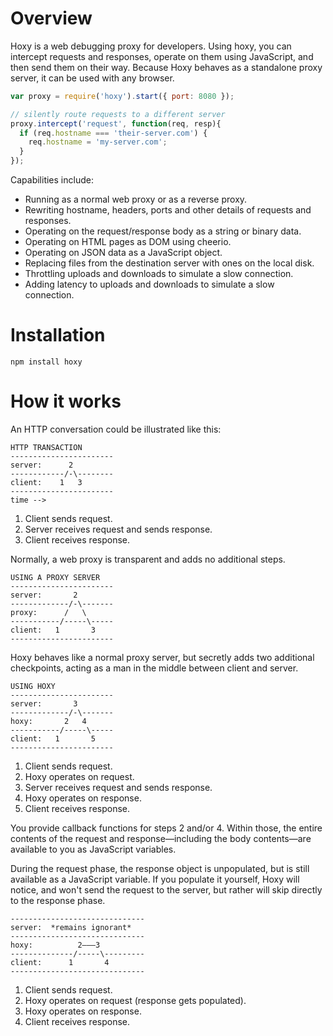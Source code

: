 # Overview

Hoxy is a web debugging proxy for developers. Using hoxy, you can intercept requests and responses, operate on them using JavaScript, and then send them on their way. Because Hoxy behaves as a standalone proxy server, it can be used with any browser.

```javascript
var proxy = require('hoxy').start({ port: 8080 });

// silently route requests to a different server
proxy.intercept('request', function(req, resp){
  if (req.hostname === 'their-server.com') {
    req.hostname = 'my-server.com';
  }
});
```

Capabilities include:

* Running as a normal web proxy or as a reverse proxy.
* Rewriting hostname, headers, ports and other details of requests and responses.
* Operating on the request/response body as a string or binary data.
* Operating on HTML pages as DOM using cheerio.
* Operating on JSON data as a JavaScript object.
* Replacing files from the destination server with ones on the local disk.
* Throttling uploads and downloads to simulate a slow connection.
* Adding latency to uploads and downloads to simulate a slow connection.

# Installation

    npm install hoxy

# How it works

An HTTP conversation could be illustrated like this:

    HTTP TRANSACTION
    -----------------------
    server:      2
    ------------/-\--------
    client:    1   3
    -----------------------
    time -->

1. Client sends request.
2. Server receives request and sends response.
3. Client receives response.

Normally, a web proxy is transparent and adds no additional steps.

    USING A PROXY SERVER
    -----------------------
    server:       2
    -------------/-\-------
    proxy:      /   \
    -----------/-----\-----
    client:   1       3
    -----------------------

Hoxy behaves like a normal proxy server, but secretly adds two additional checkpoints, acting as a man in the middle between client and server.

    USING HOXY
    -----------------------
    server:       3
    -------------/-\-------
    hoxy:       2   4
    -----------/-----\-----
    client:   1       5
    -----------------------

1. Client sends request.
2. Hoxy operates on request.
3. Server receives request and sends response.
4. Hoxy operates on response.
5. Client receives response.

You provide callback functions for steps 2 and/or 4. Within those, the entire contents of the request and response—including the body contents—are available to you as JavaScript variables.

During the request phase, the response object is unpopulated, but is still available as a JavaScript variable. If you populate it yourself, Hoxy will notice, and won't send the request to the server, but rather will skip directly to the response phase.

    ------------------------------
    server:  *remains ignorant*
    ------------------------------
    hoxy:          2———3
    --------------/-----\---------
    client:      1       4
    ------------------------------

1. Client sends request.
2. Hoxy operates on request (response gets populated).
3. Hoxy operates on response.
4. Client receives response.
